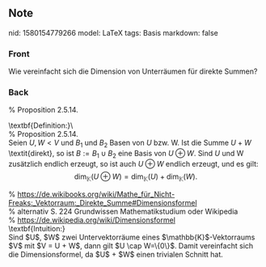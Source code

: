 ## Note
nid: 1580154779266
model: LaTeX
tags: Basis
markdown: false

### Front
Wie vereinfacht sich die Dimension von Unterräumen für direkte Summen?

### Back
% Proposition 2.5.14.<div>\textbf{Definition:}\\</div><div>% Proposition 2.5.14. </div><div>Seien $U, W<V$ und $B_{1}$ und $B_{2}$ Basen von $U$ bzw. W. Ist die Summe $U+W$ \textit{direkt}, so ist $B:=B_{1} \cup B_{2}$ eine Basis von $U \oplus W$. Sind $U$ und W zusätzlich endlich erzeugt, so ist auch $U \oplus W$ endlich erzeugt, und es gilt:
$$
\operatorname{dim}_{\mathbb{K}}(U \oplus W)=\operatorname{dim}_{\mathbb{K}}(U)+\operatorname{dim}_{\mathbb{K}}(W).
$$
</div><div>
</div><div>% <a href="https://de.wikibooks.org/wiki/Mathe_für_Nicht-Freaks:_Vektorraum:_Direkte_Summe#Dimensionsformel">https://de.wikibooks.org/wiki/Mathe_für_Nicht-Freaks:_Vektorraum:_Direkte_Summe#Dimensionsformel</a></div><div>% alternativ S. 224 Grundwissen Mathematikstudium oder Wikipedia</div><div>% <a href="https://de.wikipedia.org/wiki/Dimensionsformel">https://de.wikipedia.org/wiki/Dimensionsformel</a></div><div>
</div><div>\textbf{Intuition:}</div><div>
</div><div><span>Sind $U$, $W$ zwei Untervektorräume eines $\mathbb{K}$-Vektorraums $V$ mit $V = U + W$, dann gilt $U \cap W=\{0\}$. Damit vereinfacht sich die Dimensionsformel, da $U$ + $W$ einen trivialen Schnitt hat.</span>
</div>
